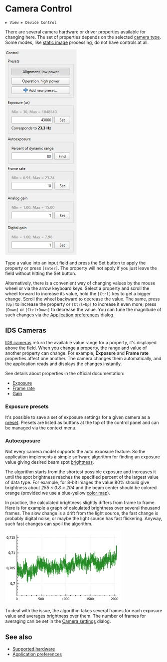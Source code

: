 # Camera Control

```
► View ► Device Control
```

There are several camera hardware or driver properties available for changing here. The set of properties depends on the selected [camera type](./hardware.md). Some modes, like [static image](./static_img.md) processing, do not have controls at all.

![Screenshot](./img/cam_control.png)

Type a value into an input field and press the Set button to apply the property or press `[Enter]`. The property will not apply if you just leave the field without hitting the Set button.

Alternatively, there is a convenient way of changing values by the mouse wheel or via the arrow keyboard keys. Select a property and scroll the wheel forward to increase its value, hold the `[Ctrl]` key to get a bigger change. Scroll the wheel backward to decrease the value. The same, press `[Up]` to increase the property or `[Ctrl+Up]` to increase it even more; press `[Down]` or `[Ctrl+Down]` to decrease the value. You can tune the magnitude of such changes via the [Application preferences](./app_settings_hard.md) dialog.

## IDS Cameras

[IDS cameras](./app_settings_ids.md) return the available value range for a property, it's displayed above the field. When you change a property, the range and value of another property can change. For example, **Exposure** and **Frame rate** properties affect one another. The camera changes them automatically, and the application reads and displays the changes instantly.

See details about properties in the official documentation:

- [Exposure](https://www.1stvision.com/cameras/IDS/IDS-manuals/en/exposure-time.html)
- [Frame rate](https://www.1stvision.com/cameras/IDS/IDS-manuals/en/acquisition-frame-rate.html)
- [Gain](https://www.1stvision.com/cameras/IDS/IDS-manuals/en/gain-selector.html)

### Exposure presets

It's possible to save a set of exposure settings for a given camera as a [preset](./exp_presets.md). Presets are listed as buttons at the top of the control panel and can be managed via the context menu.

### Autoexposure

Not every camera model supports the auto exposure feature. So the application implements a simple software algorithm for finding an exposure value giving desired beam spot [brightness](./brightness.md).

The algorithm starts from the shortest possible exposure and increases it until the spot brightness reaches the specified percent of the largest value of data type. For example, for 8-bit images the value 80% should give brightness about *255 × 0.8 = 204* and the beam center should be colored orange (provided we use a blue-yellow [color map](./color_map.md)).

In practice, the calculated brightness slightly differs from frame to frame. Here is for example a graph of calculated brightness over several thousand frames. The slow change is a drift from the light source, the fast change is probably digital noise, or maybe the light source has fast flickering. Anyway, such fast changes can spoil the algorithm.

![Brightness](./img/brightness_1.png)

To deal with the issue, the algorithm takes several frames for each exposure value and averages brightness over them. The number of frames for averaging can be set in the [Camera settings](./cam_settings_opts.md#autoexposure) dialog.

## See also

- [Supported hardware](./hardware.md)
- [Application preferences](./app_settings_hard.md)

&nbsp;
